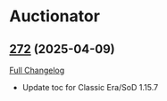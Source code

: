 # Auctionator

## [272](https://github.com/Auctionator/Auctionator/tree/272) (2025-04-09)
[Full Changelog](https://github.com/Auctionator/Auctionator/compare/271...272) 

- Update toc for Classic Era/SoD 1.15.7  
